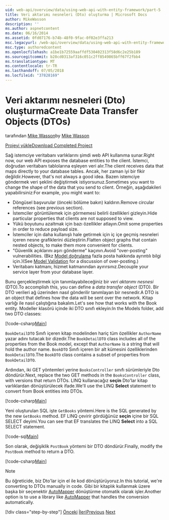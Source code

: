 ```yaml
---
uid: web-api/overview/data/using-web-api-with-entity-framework/part-5
title: Veri aktarımı nesneleri (Dto) oluşturma | Microsoft Docs
author: MikeWasson
description: ''
ms.author: aspnetcontent
ms.date: 06/16/2014
ms.assetid: 0fd07176-b74b-48f0-9fac-0f02e3ffa213
msc.legacyurl: /web-api/overview/data/using-web-api-with-entity-framework/part-5
msc.type: authoredcontent
ms.openlocfilehash: a1be1b72559aaffdf530402313f58d6c2e25b189
ms.sourcegitcommit: b28cd0313af316c051c2ff8549865bff67f2fbb4
ms.translationtype: MT
ms.contentlocale: tr-TR
ms.lasthandoff: 07/05/2018
ms.locfileid: "37828169"
---
```

<a name="create-data-transfer-objects-dtos"></a><span data-ttu-id="dc881-102">Veri aktarımı nesneleri (Dto) oluşturma</span><span class="sxs-lookup"><span data-stu-id="dc881-102">Create Data Transfer Objects (DTOs)</span></span>
====================
<span data-ttu-id="dc881-103">tarafından [Mike Wasson](https://github.com/MikeWasson)</span><span class="sxs-lookup"><span data-stu-id="dc881-103">by [Mike Wasson](https://github.com/MikeWasson)</span></span>

[<span data-ttu-id="dc881-104">Projeyi yükle</span><span class="sxs-lookup"><span data-stu-id="dc881-104">Download Completed Project</span></span>](https://github.com/MikeWasson/BookService)

<span data-ttu-id="dc881-105">Sağ istemciye veritabanı varlıklarını şimdi web API kullanıma sunar.</span><span class="sxs-lookup"><span data-stu-id="dc881-105">Right now, our web API exposes the database entities to the client.</span></span> <span data-ttu-id="dc881-106">İstemci, doğrudan veritabanı tablolarına eşleyen veri alır.</span><span class="sxs-lookup"><span data-stu-id="dc881-106">The client receives data that maps directly to your database tables.</span></span> <span data-ttu-id="dc881-107">Ancak, her zaman iyi bir fikir değildir.</span><span class="sxs-lookup"><span data-stu-id="dc881-107">However, that's not always a good idea.</span></span> <span data-ttu-id="dc881-108">Bazen istemciye göndermek veri şeklini değiştirmek istiyorsunuz.</span><span class="sxs-lookup"><span data-stu-id="dc881-108">Sometimes you want to change the shape of the data that you send to client.</span></span> <span data-ttu-id="dc881-109">Örneğin, aşağıdakileri yapabilirsiniz:</span><span class="sxs-lookup"><span data-stu-id="dc881-109">For example, you might want to:</span></span>

- <span data-ttu-id="dc881-110">Döngüsel başvurular (önceki bölüme bakın) kaldırın.</span><span class="sxs-lookup"><span data-stu-id="dc881-110">Remove circular references (see previous section).</span></span>
- <span data-ttu-id="dc881-111">İstemciler görüntülemek için görmemesi belirli özellikleri gizleyin.</span><span class="sxs-lookup"><span data-stu-id="dc881-111">Hide particular properties that clients are not supposed to view.</span></span>
- <span data-ttu-id="dc881-112">Yükü boyutunu azaltmak için bazı özellikler atlayın.</span><span class="sxs-lookup"><span data-stu-id="dc881-112">Omit some properties in order to reduce payload size.</span></span>
- <span data-ttu-id="dc881-113">İstemciler için daha kullanışlı hale getirmek için iç içe geçmiş nesneleri içeren nesne grafiklerini düzleştirin.</span><span class="sxs-lookup"><span data-stu-id="dc881-113">Flatten object graphs that contain nested objects, to make them more convenient for clients.</span></span>
- <span data-ttu-id="dc881-114">"Güvenlik açıklarını aşırı gönderme" kaçının.</span><span class="sxs-lookup"><span data-stu-id="dc881-114">Avoid "over-posting" vulnerabilities.</span></span> <span data-ttu-id="dc881-115">(Bkz [Model doğrulama](../../formats-and-model-binding/model-validation-in-aspnet-web-api.md) fazla posta hakkında ayrıntılı bilgi için.)</span><span class="sxs-lookup"><span data-stu-id="dc881-115">(See [Model Validation](../../formats-and-model-binding/model-validation-in-aspnet-web-api.md) for a discussion of over-posting.)</span></span>
- <span data-ttu-id="dc881-116">Veritabanı katmanı, hizmet katmanından ayırırsınız.</span><span class="sxs-lookup"><span data-stu-id="dc881-116">Decouple your service layer from your database layer.</span></span>

<span data-ttu-id="dc881-117">Bunu gerçekleştirmek için tanımlayabileceğiniz bir *veri aktarımı nesnesi* (DTO).</span><span class="sxs-lookup"><span data-stu-id="dc881-117">To accomplish this, you can define a *data transfer object* (DTO).</span></span> <span data-ttu-id="dc881-118">Bir DTO verileri ağ üzerinden nasıl gönderilir tanımlayan bir nesnedir.</span><span class="sxs-lookup"><span data-stu-id="dc881-118">A DTO is an object that defines how the data will be sent over the network.</span></span> <span data-ttu-id="dc881-119">Kitap varlığı ile nasıl çalıştığına bakalım.</span><span class="sxs-lookup"><span data-stu-id="dc881-119">Let's see how that works with the Book entity.</span></span> <span data-ttu-id="dc881-120">Modeller klasörü içinde iki DTO sınıfı ekleyin:</span><span class="sxs-lookup"><span data-stu-id="dc881-120">In the Models folder, add two DTO classes:</span></span>

[!code-csharp[Main](part-5/samples/sample1.cs)]

<span data-ttu-id="dc881-121">`BookDetailDTO` Sınıfı içeren kitap modelinden hariç tüm özellikler `AuthorName` yazar adını tutacak bir dizedir.</span><span class="sxs-lookup"><span data-stu-id="dc881-121">The `BookDetailDTO` class includes all of the properties from the Book model, except that `AuthorName` is a string that will hold the author name.</span></span> <span data-ttu-id="dc881-122">`BookDTO` Sınıfı içeren bir alt kümesini özelliklerinden `BookDetailDTO`.</span><span class="sxs-lookup"><span data-stu-id="dc881-122">The `BookDTO` class contains a subset of properties from `BookDetailDTO`.</span></span>

<span data-ttu-id="dc881-123">Ardından, iki GET yöntemleri yerine `BooksController` sınıfı sürümleriyle Dto döndürür.</span><span class="sxs-lookup"><span data-stu-id="dc881-123">Next, replace the two GET methods in the `BooksController` class, with versions that return DTOs.</span></span> <span data-ttu-id="dc881-124">LINQ kullanacağız **seçin** Dto'lar kitap varlıklardan dönüştürülecek ifade.</span><span class="sxs-lookup"><span data-stu-id="dc881-124">We'll use the LINQ **Select** statement to convert from Book entities into DTOs.</span></span>

[!code-csharp[Main](part-5/samples/sample2.cs)]

<span data-ttu-id="dc881-125">Yeni oluşturulan SQL işte `GetBooks` yöntemi.</span><span class="sxs-lookup"><span data-stu-id="dc881-125">Here is the SQL generated by the new `GetBooks` method.</span></span> <span data-ttu-id="dc881-126">EF LINQ çevirir gördüğünüz **seçin** içine bir SQL SELECT deyimi.</span><span class="sxs-lookup"><span data-stu-id="dc881-126">You can see that EF translates the LINQ **Select** into a SQL SELECT statement.</span></span>

[!code-sql[Main](part-5/samples/sample3.sql)]

<span data-ttu-id="dc881-127">Son olarak, değişiklik `PostBook` yöntemi bir DTO döndürür.</span><span class="sxs-lookup"><span data-stu-id="dc881-127">Finally, modify the `PostBook` method to return a DTO.</span></span>

[!code-csharp[Main](part-5/samples/sample4.cs)]

> [!NOTE]
> <span data-ttu-id="dc881-128">Bu öğreticide, biz Dto'lar için el ile kod dönüştürüyoruz.</span><span class="sxs-lookup"><span data-stu-id="dc881-128">In this tutorial, we're converting to DTOs manually in code.</span></span> <span data-ttu-id="dc881-129">Gibi bir kitaplık kullanmak üzere başka bir seçenektir [AutoMapper](http://automapper.org/) dönüştürme otomatik olarak işler.</span><span class="sxs-lookup"><span data-stu-id="dc881-129">Another option is to use a library like [AutoMapper](http://automapper.org/) that handles the conversion automatically.</span></span>
> 
> [!div class="step-by-step"]
> <span data-ttu-id="dc881-130">[Önceki](part-4.md)
> [İleri](part-6.md)</span><span class="sxs-lookup"><span data-stu-id="dc881-130">[Previous](part-4.md)
[Next](part-6.md)</span></span>
